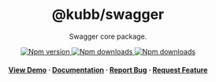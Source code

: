 <div align="center">

  <!-- <img src="assets/logo.png" alt="logo" width="200" height="auto" /> -->
  <h1>@kubb/swagger</h1>
  
  <p>
   Swagger core package.
  </p>

<!-- Badges -->
<p>
  <a href="https://www.npmjs.com/package/@kubb/swagger">
    <img alt="Npm version" src="https://img.shields.io/npm/v/@kubb/swagger?style=for-the-badge"/>
  </a>
  <a href="https://www.npmjs.com/package/@kubb/swagger">
    <img alt="Npm downloads" src="https://img.shields.io/bundlephobia/min/@kubb/swagger?style=for-the-badge"/>
  </a>
  <a href="https://www.npmjs.com/package/@kubb/swagger">
    <img alt="Npm downloads" src="https://img.shields.io/npm/dm/@kubb/swagger?style=for-the-badge"/>
  </a>
</p>
   
<h4>
    <a href="https://codesandbox.io/s/github/kubb-project/kubb/tree/main/examples/simple">View Demo</a>
  <span> · </span>
    <a href="https://kubb.dev/" target="_blank">Documentation</a>
  <span> · </span>
    <a href="https://github.com/kubb-project/kubb/issues/">Report Bug</a>
  <span> · </span>
    <a href="https://github.com/kubb-project/kubb/issues/">Request Feature</a>
  </h4>
</div>

<br />

<!-- About the Project 
## :star2: About the Project

<div align="center"> 
  <img src="assets/screenshot.jpg" alt="screenshot" />
</div>
-->
